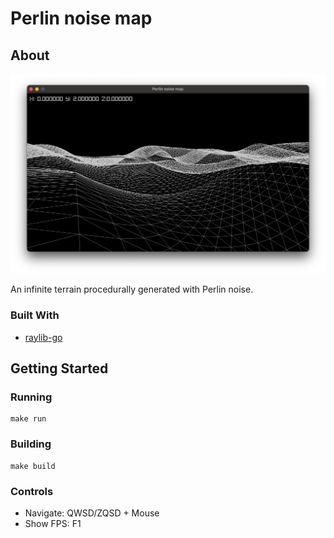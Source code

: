 # Perlin noise map

## About

[![Screen Shot][screenshot]]()

An infinite terrain procedurally generated with Perlin noise.

### Built With

* [raylib-go](https://github.com/gen2brain/raylib-go)

## Getting Started

### Running

    make run

### Building

    make build

### Controls

- Navigate: QWSD/ZQSD + Mouse
- Show FPS: F1

[screenshot]: screenshot.png
